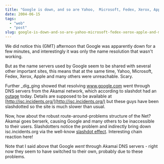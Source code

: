 ```yaml
---
title: "Google is down, and so are Yahoo,  Microsoft, Fedex, Xerox, Apple and more"
date: 2004-06-15
tags: 
  - "web"
  - "post"
slug: google-is-down-and-so-are-yahoo-microsoft-fedex-xerox-apple-and-more
---
```


We did notice this (GMT) afternoon that Google was apparently down for a few minutes, and interestingly it was only the name resolution that wasn't working.

But as the name servers used by Google seem to be shared with several other important sites, this means that at the same time, Yahoo, Microsoft, Fedex, Xerox, Apple and many others were unreachable. Scary.

Further _dig_ging showed that resolving www.google.com went through DNS servers from the Akamai network, which according to slashdot had an [outage](http://slashdot.org/article.pl?sid=04/06/15/1427213) today. Details are supposed to be available at [http://isc.incidents.org/](http://isc.incidents.org/) but these guys have been slashdotted so the site is much slower than usual.

Now, how about the robust route-around-problems structure of the Net? Akamai goes berserk, causing Google and many others to be inaccessible to their users. Slashdotters notice the problem and indirectly bring down isc.incidents.org via the well-know [slashdot effect](http://slashdot.org/faq/slashmeta.shtml). Interesting chain reaction here!

Note that I said above that Google _went_ through Akamai DNS servers - right now they seem to have switched to their own, probably due to these problems.
